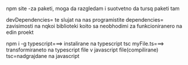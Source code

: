 npm site -za paketi, moga da razgledam i suotvetno da tursq paketi tam

devDependencies= te slujat na nas programistite
dependencies= zavisimosti na nqkoi biblioteki koito sa neobhodimi za funkcioniranero na edin proekt

npm i -g typescript===> instalirane na typescript
tsc myFile.ts===> transformiraneto na typescript file v javascript file(compilirane)
tsc=nadgrajdane na javascript

